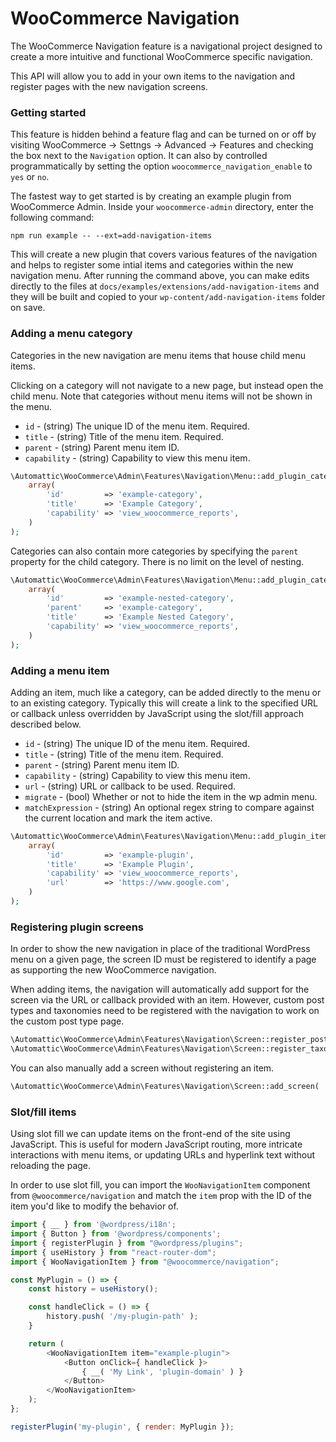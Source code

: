 # WooCommerce Navigation

The WooCommerce Navigation feature is a navigational project designed to create a more intuitive and functional WooCommerce specific navigation.

This API will allow you to add in your own items to the navigation and register pages with the new navigation screens.

### Getting started

This feature is hidden behind a feature flag and can be turned on or off by visiting WooCommerce -> Settngs -> Advanced -> Features and checking the box next to the `Navigation` option.  It can also by controlled programmatically by setting the option `woocommerce_navigation_enable` to `yes` or `no`. 

The fastest way to get started is by creating an example plugin from WooCommerce Admin.  Inside your `woocommerce-admin` directory, enter the following command:

`npm run example -- --ext=add-navigation-items`

This will create a new plugin that covers various features of the navigation and helps to register some intial items and categories within the new navigation menu.  After running the command above, you can make edits directly to the files at `docs/examples/extensions/add-navigation-items` and they will be built and copied to your `wp-content/add-navigation-items` folder on save.

### Adding a menu category

Categories in the new navigation are menu items that house child menu items.

Clicking on a category will not navigate to a new page, but instead open the child menu.  Note that categories without menu items will not be shown in the menu.

* `id` - (string) The unique ID of the menu item. Required.
* `title` - (string) Title of the menu item. Required.
* `parent` - (string) Parent menu item ID.
* `capability` - (string) Capability to view this menu item.

```php
\Automattic\WooCommerce\Admin\Features\Navigation\Menu::add_plugin_category(
    array(
        'id'         => 'example-category',
        'title'      => 'Example Category',
        'capability' => 'view_woocommerce_reports',
    )
);
```

Categories can also contain more categories by specifying the `parent` property for the child category.  There is no limit on the level of nesting.

```php
\Automattic\WooCommerce\Admin\Features\Navigation\Menu::add_plugin_category(
    array(
        'id'         => 'example-nested-category',
        'parent'     => 'example-category',
        'title'      => 'Example Nested Category',
        'capability' => 'view_woocommerce_reports',
    )
);
```

### Adding a menu item

Adding an item, much like a category, can be added directly to the menu or to an existing category.  Typically this will create a link to the specified URL or callback unless overridden by JavaScript using the slot/fill approach described below.

* `id` - (string) The unique ID of the menu item. Required.
* `title` - (string) Title of the menu item. Required.
* `parent` - (string) Parent menu item ID.
* `capability` - (string) Capability to view this menu item.
* `url` - (string) URL or callback to be used. Required.
* `migrate` - (bool) Whether or not to hide the item in the wp admin menu.
* `matchExpression` - (string) An optional regex string to compare against the current location and mark the item active.

```php
\Automattic\WooCommerce\Admin\Features\Navigation\Menu::add_plugin_item(
    array(
        'id'         => 'example-plugin',
        'title'      => 'Example Plugin',
        'capability' => 'view_woocommerce_reports',
        'url'        => 'https://www.google.com',
    )
);
```

### Registering plugin screens

In order to show the new navigation in place of the traditional WordPress menu on a given page, the screen ID must be registered to identify a page as supporting the new WooCommerce navigation.

When adding items, the navigation will automatically add support for the screen via the URL or callback provided with an item.  However, custom post types and taxonomies need to be registered with the navigation to work on the custom post type page.


```php
\Automattic\WooCommerce\Admin\Features\Navigation\Screen::register_post_type( 'my-custom-post-type' );
\Automattic\WooCommerce\Admin\Features\Navigation\Screen::register_taxonomy( 'my-custom-taxonomy' );
```

You can also manually add a screen without registering an item.

```php
\Automattic\WooCommerce\Admin\Features\Navigation\Screen::add_screen( 'my-plugin-page' );
```

### Slot/fill items

Using slot fill we can update items on the front-end of the site using JavaScript.  This is useful for modern JavaScript routing, more intricate interactions with menu items, or updating URLs and hyperlink text without reloading the page.

In order to use slot fill, you can import the `WooNavigationItem` component from `@woocommerce/navigation` and match the `item` prop with the ID of the item you'd like to modify the behavior of.


```js
import { __ } from '@wordpress/i18n';
import { Button } from '@wordpress/components';
import { registerPlugin } from "@wordpress/plugins";
import { useHistory } from "react-router-dom";
import { WooNavigationItem } from "@woocommerce/navigation";

const MyPlugin = () => {
    const history = useHistory();

    const handleClick = () => {
        history.push( '/my-plugin-path' );
    }

    return (
        <WooNavigationItem item="example-plugin">
            <Button onClick={ handleClick }>
                { __( 'My Link', 'plugin-domain' ) }
            </Button>
        </WooNavigationItem>
    );
};

registerPlugin('my-plugin', { render: MyPlugin });
```

